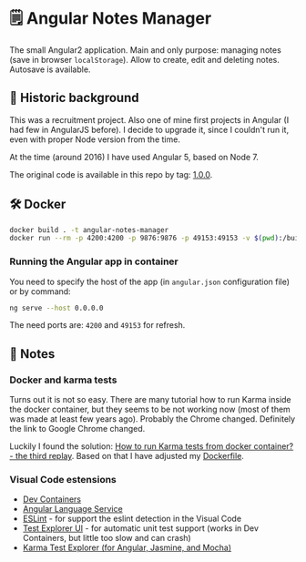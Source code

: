 # 🗒️ Angular Notes Manager

The small Angular2 application. Main and only purpose: managing notes (save in browser `localStorage`). Allow to create, edit and deleting notes. Autosave is available.

## 📜 Historic background

This was a recruitment project. Also one of mine first projects in Angular (I had few in AngularJS before).
I decide to upgrade it, since I couldn't run it, even with proper Node version from the time.

At the time (around 2016) I have used Angular 5, based on Node 7.

The original code is available in this repo by tag: [1.0.0](https://github.com/dplocki/angular-notes-manager/releases/tag/1.0.0).

## 🛠️ Docker

```sh
docker build . -t angular-notes-manager
docker run --rm -p 4200:4200 -p 9876:9876 -p 49153:49153 -v $(pwd):/build -it angular-notes-manager
```

### Running the Angular app in container

You need to specify the host of the app (in `angular.json` configuration file) or by command:

```sh
ng serve --host 0.0.0.0
```

The need ports are: `4200` and `49153` for refresh.

## 📝 Notes

### Docker and karma tests

Turns out it is not so easy. There are many tutorial how to run Karma inside the docker container, but they seems to be not working now (most of them was made at least few years ago). Probably the Chrome changed. Definitely the link to Google Chrome changed.

Luckily I found the solution: [How to run Karma tests from docker container? - the third replay](https://stackoverflow.com/a/72306681). Based on that I have adjusted my [Dockerfile](./Dockerfile).

### Visual Code estensions

* [Dev Containers](https://marketplace.visualstudio.com/items?itemName=ms-vscode-remote.remote-containers)
* [Angular Language Service](https://marketplace.visualstudio.com/items?itemName=Angular.ng-template)
* [ESLint](https://marketplace.visualstudio.com/items?itemName=dbaeumer.vscode-eslint) - for support the eslint detection in the Visual Code
* [Test Explorer UI](https://marketplace.visualstudio.com/items?itemName=hbenl.vscode-test-explorer) - for automatic unit test support (works in Dev Containers, but little too slow and can crash)
* [Karma Test Explorer (for Angular, Jasmine, and Mocha)](https://marketplace.visualstudio.com/items?itemName=lucono.karma-test-explorer)
